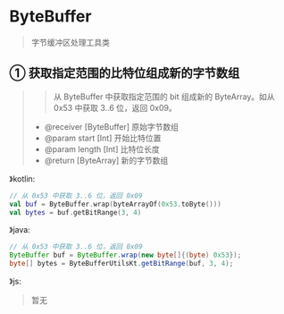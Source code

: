 # ByteBuffer
> 字节缓冲区处理工具类

## ① 获取指定范围的比特位组成新的字节数组
> > 从 ByteBuffer 中获取指定范围的 bit 组成新的 ByteArray。如从 0x53 中获取 3..6 位，返回 0x09。
> - @receiver [ByteBuffer] 原始字节数组
> - @param start [Int] 开始比特位置
> - @param length [Int] 比特位长度
> - @return [ByteArray] 新的字节数组

》kotlin:
```kotlin
// 从 0x53 中获取 3..6 位，返回 0x09
val buf = ByteBuffer.wrap(byteArrayOf(0x53.toByte()))
val bytes = buf.getBitRange(3, 4)
```
》java:
```java
// 从 0x53 中获取 3..6 位，返回 0x09
ByteBuffer buf = ByteBuffer.wrap(new byte[]{(byte) 0x53});
byte[] bytes = ByteBufferUtilsKt.getBitRange(buf, 3, 4);
```
》js:
> 暂无